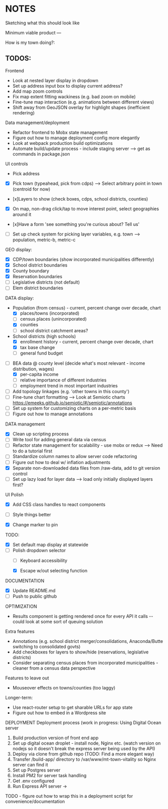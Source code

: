 # NOTES

Sketching what this should look like

Minimum viable product —

How is my town doing?:



## TODOS:

Frontend
- Look at nested layer display in dropdown
- Set up address input box to display current address?
- Add map zoom controls
- Fix map extent fitting wackiness (e.g. bad zoom on mobile)
- Fine-tune map interaction (e.g. animations between different views)
- Shift away from GeoJSON overlay for highlight shapes (inefficient rendering)

Data management/deployment
- Refactor frontend to Mobx state management
- Figure out how to manage deployment config more elegantly
- Look at webpack production build optimizations
- Automate build/update process - include staging server --> get as commands in package.json

UI controls

- Pick address
- [x] Pick town (typeahead, pick from cdps) --> Select arbitrary point in town (centroid for now)
- [x]Layers to show (check boxes, cdps, school districts, counties)
- [x] On map, non-drag click/tap to move interest point, select geographies around it
- [x]Have a form 'see something you're curious about? Tell us'
- [ ] Set up check system for picking layer variables, e.g. town --> population, metric-b, metric-c


GEO display:
- [x] CDP/town boundaries (show incorporated municipalities differently)
- [x] School district boundaries
- [x] County boundary
- [x] Reservation boundaries
- [ ] Legislative districts (not default)
- [ ] Elem district boundaries

DATA display:
- Population (from census) - current, percent change over decade, chart
    - [x] places/towns (incorporated)
    - [ ] census places (unincorporated)
    - [x] counties
    - [ ] school district catchment areas?
- School districts (high schools)
    - [x] enrollment history - current, percent change over decade, chart
    - [x] tax base change
    - [ ] general fund budget
- [ ] BEA data @ county level (decide what's most relevant - income distribution, wages)
    - [x] per-capita income
    - [ ] relative importance of different industries
    - [ ] employment trend in most important industries
- [ ] Add topology linkages (e.g. 'other towns in this county')
- [ ] Fine-tune chart formatting --> Look at Semiotic charts https://emeeks.github.io/semiotic/#/semiotic/annotations
- [ ] Set up system for customizing charts on a per-metric basis
- [ ] Figure out how to manage annotations

DATA management
- [x] Clean up scripting process
- [ ] Write tool for adding general data via census
- [ ] Refactor state management for scalability - use mobx or redux --> Need to do a tutorial first
- [ ] Standardize column names to allow server code refactoring
- [ ] Figure out how to deal w/ inflation adjustments
- [x] Separate non-downloaded data files from /raw-data, add to git version control
- [ ] Set up lazy load for layer data --> load only initially displayed layers first?

UI Polish
- [x] Add CSS class handles to react components
- [ ] Style things better
- [x] Change marker to pin


TODO:
- [x] Set default map display at statewide
- [ ] Polish dropdown selector
    - [ ] Keyboard accessibility
    - [x] Escape w/out selecting function


DOCUMENTATION
- [x] Update README.md
- [ ] Push to public github

OPTIMIZATION
- Results component is getting rendered once for every API it calls -- could look at some sort of queuing solution

Extra features

- Annotations (e.g. school district merger/consolidations, Anaconda/Butte switching to consolidated govts)
- Add checkboxes for layers to show/hide (reservations, legislative districts)
- Consider separating census places from incorporated municipalities - cleaner from a census data perspective

Features to leave out
- Mouseover effects on towns/counties (too laggy)

Longer-term:
- Use react-router setup to get sharable URLs for app state
- Figure out how to embed in a Wordpress site

DEPLOYMENT
Deployment process (work in progress:
Using Digital Ocean server
1. Build production version of front end app
2. Set up digital ocean droplet - install node, Nginx etc. (watch version on nodejs so it doesn't break the express server being used by the API)
3. Deploy via clone from github repo (TODO: Find a more elegant way)
4. Transfer /build-app/ directory to /var/www/mt-town-vitality so Nginx server can find it
4. Set up Postgres server
4. Install PM2 for server task handling
5. Get .env configured
6. Run Express API server ->


TODO - figure out how to wrap this in a deployment script for convenience/documentation